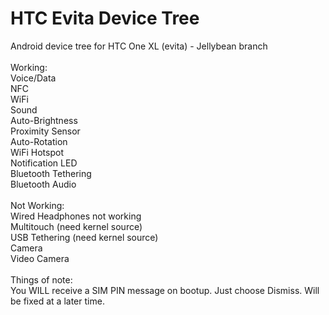 HTC Evita Device Tree
========================
Android device tree for HTC One XL (evita) - Jellybean branch<br><br>
Working:<br>
Voice/Data<br>
NFC<br>
WiFi<br>
Sound<br>
Auto-Brightness<br>
Proximity Sensor<br>
Auto-Rotation<br>
WiFi Hotspot<br>
Notification LED<br>
Bluetooth Tethering<br>
Bluetooth Audio<br>
<br>
Not Working:<br>
Wired Headphones not working<br>
Multitouch (need kernel source)<br>
USB Tethering (need kernel source)<br>
Camera<br>
Video Camera<br>
<br>
Things of note:<br>
You WILL receive a SIM PIN message on bootup. Just choose Dismiss. Will be fixed at a later time.<br>
